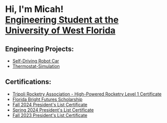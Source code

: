 <h1>Hi, I'm Micah! <br/> <a href="https://www.linkedin.com/in/micahhodge/">Engineering Student at the University of West Florida</a>

<h2>Engineering Projects:</h2>

- [Self-Driving Robot Car](https://github.com/micahodge/Self-Driving-Robot-Car)
- [Thermostat-Simulation](https://github.com/micahodge/Thermostat-Simulation)

<h2>Certifications:</h2>

- [Tripoli Rocketry Association - High-Powered Rocketry Level 1 Certificate](https://i.imgur.com/uybQdkm.jpeg)
- [Florida Bright Futures Scholarship](https://i.imgur.com/WdvmCv2.jpeg)
- [Fall 2024 President's List Certificate](https://i.imgur.com/8z81hhr.jpeg)
- [Spring 2024 President's List Certificate](https://i.imgur.com/btqsGJm.jpeg)
- [Fall 2023 President's List Certificate](https://i.imgur.com/bFMjV5H.jpeg)


<!--
**joshmadakor1/joshmadakor1** is a ✨ _special_ ✨ repository because its `README.md` (this file) appears on your GitHub profile.

Here are some ideas to get you started:

- 🔭 I’m currently working on ...
- 🌱 I’m currently learning ...
- 👯 I’m looking to collaborate on ...
- 🤔 I’m looking for help with ...
- 💬 Ask me about ...
- 📫 How to reach me: ...
- 😄 Pronouns: ...
- ⚡ Fun fact: ...
-->
